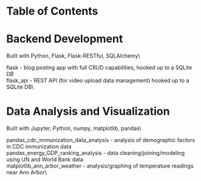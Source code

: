 # Table of Contents

# Backend Development

Built with Python, Flask, Flask-RESTful, SQLAlchemy\

flask - blog posting app with full CRUD capabilities, hooked up to a SQLite DB\
flask_api - REST API (for video upload data management) hooked up to a SQLite DB\

# Data Analysis and Visualization

Built with Jupyter, Python, numpy, matplotlib, pandas\

pandas_cdc_immunization_data_analysis - analysis of demographic factors in CDC immunization data\
pandas_energy_GDP_ranking_analysis - data cleaning/joining/modeling using UN and World Bank data\
matplotlib_ann_arbor_weather - analysis/graphing of temperature readings near Ann Arbor\
